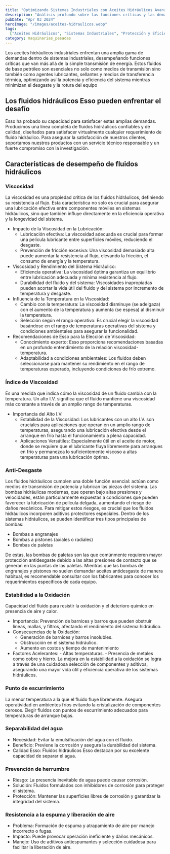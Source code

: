 ```yaml
---
title: "Optimizando Sistemas Industriales con Aceites Hidráulicos Avanzados"
description: "Análisis profundo sobre las funciones críticas y las demandas que los aceites hidráulicos deben satisfacer en sistemas industriales, destacando su importancia en la transmisión de energía, lubricación, sellado, y la transferencia térmica"
pubDate: "Apr 03 2024"
heroImage: "/images/aceites-hidraulicos.webp"
tags:
  ["Aceites Hidráulicos", "Sistemas Industriales", "Protección y Eficiencia"]
category: maquinarias_pesadas
---
```


Los aceites hidráulicos industriales enfrentan una amplia gama de demandas dentro de sistemas industriales, desempeñando funciones críticas que van más allá de la simple transmisión de energía. Estos fluidos de base petróleo son esenciales no solo como medios de transmisión sino también como agentes lubricantes, sellantes y medios de transferencia térmica, optimizando así la potencia y eficiencia del sistema mientras minimizan el desgaste y la rotura del equipo

## Los fluidos hidráulicos Esso pueden enfrentar el desafío

Esso ha probado su capacidad para satisfacer estas amplias demandas. Producimos una línea completa de fluidos hidráulicos confiables y de calidad, diseñados para satisfacer virtualmente cualquier requerimiento de fluido hidráulico. Para asegurar la satisfacción de nuestros clientes, soportamos nuestros productos con un servicio técnico responsable y un fuerte compromiso con la investigación.

## Características de desempeño de fluidos hidráulicos

### Viscosidad

La viscosidad es una propiedad crítica de los fluidos hidráulicos, definiendo su resistencia al flujo. Esta característica no solo es crucial para asegurar una lubricación efectiva entre componentes móviles en sistemas hidráulicos, sino que también influye directamente en la eficiencia operativa y la longevidad del sistema.

- Impacto de la Viscosidad en la Lubricación:
  - Lubricación efectiva: La viscosidad adecuada es crucial para formar una película lubricante entre superficies móviles, reduciendo el desgaste.
  - Prevención de fricción excesiva: Una viscosidad demasiado alta puede aumentar la resistencia al flujo, elevando la fricción, el consumo de energía y la temperatura.
- Viscosidad y Rendimiento del Sistema Hidráulico:
  - Eficiencia operativa: La viscosidad óptima garantiza un equilibrio entre lubricación adecuada y mínima resistencia al flujo.
  - Durabilidad del fluido y del sistema: Viscosidades inapropiadas pueden acortar la vida útil del fluido y del sistema por incremento de temperatura y desgaste.
- Influencia de la Temperatura en la Viscosidad:
  - Cambio con la temperatura: La viscosidad disminuye (se adelgaza) con el aumento de la temperatura y aumenta (se espesa) al disminuir la temperatura.
  - Selección según el rango operativo: Es crucial elegir la viscosidad basándose en el rango de temperaturas operativas del sistema y condiciones ambientales para asegurar la funcionalidad.
- Recomendaciones de Esso para la Elección de Viscosidad:
  - Conocimiento experto: Esso proporciona recomendaciones basadas en un profundo entendimiento de la relación viscosidad-temperatura.
  - Adaptabilidad a condiciones ambientales: Los fluidos deben seleccionarse para mantener su rendimiento en el rango de temperaturas esperado, incluyendo condiciones de frío extremo.

### Índice de Viscosidad

Es una medida que indica cómo la viscosidad de un fluido cambia con la temperatura. Un alto I.V. significa que el fluido mantiene una viscosidad más constante a través de un amplio rango de temperaturas.

- Importancia del Alto I.V:
  - Estabilidad de la Viscosidad: Los lubricantes con un alto I.V. son cruciales para aplicaciones que operan en un amplio rango de temperaturas, asegurando una lubricación efectiva desde el arranque en frío hasta el funcionamiento a plena capacidad.
  - Aplicaciones Versátiles: Especialmente útil en el aceite de motor, donde se requiere que el lubricante fluya libremente para arranques en frío y permanezca lo suficientemente viscoso a altas temperaturas para una lubricación óptima.

### Anti-Desgaste

Los fluidos hidráulicos cumplen una doble función esencial: actúan como medios de transmisión de potencia y lubrican las piezas del sistema. Las bombas hidráulicas modernas, que operan bajo altas presiones y velocidades, están particularmente expuestas a condiciones que pueden favorecer la lubricación de película delgada, aumentando el riesgo de daños mecánicos. Para mitigar estos riesgos, es crucial que los fluidos hidráulicos incorporen aditivos protectores especiales.
Dentro de los sistemas hidráulicos, se pueden identificar tres tipos principales de bombas:

- Bombas a engranajes
- Bombas a pistones (axiales o radiales)
- Bombas de paletas

De estas, las bombas de paletas son las que comúnmente requieren mayor protección antidesgaste debido a las altas presiones de contacto que se generan en las puntas de las paletas. Mientras que las bombas de engranajes y pistones no suelen demandar aceites antidesgaste de manera habitual, es recomendable consultar con los fabricantes para conocer los requerimientos específicos de cada equipo.

### Estabilidad a la Oxidación

Capacidad del fluido para resistir la oxidación y el deterioro químico en presencia de aire y calor.

- Importancia: Prevención de barnices y barros que pueden obstruir líneas, mallas, y filtros, afectando el rendimiento del sistema hidráulico.
- Consecuencias de la Oxidación:
  - Generación de barnices y barros insolubles.
  - Obstrucción en el sistema hidráulico.
  - Aumento en costos y tiempo de mantenimiento
- Factores Acelerantes: - Altas temperaturas. - Presencia de metales como cobre y hierro.
  La mejora en la estabilidad a la oxidación se logra a través de una cuidadosa selección de componentes y aditivos, asegurando una mayor vida útil y eficiencia operativa de los sistemas hidráulicos.

### Punto de escurrimiento

La menor temperatura a la que el fluido fluye libremente. Asegura operatividad en ambientes fríos evitando la cristalización de componentes cerosos. Elegir fluidos con puntos de escurrimiento adecuados para temperaturas de arranque bajas.

### Separabilidad del agua

- Necesidad: Evitar la emulsificación del agua con el fluido.
- Beneficio: Previene la corrosión y asegura la durabilidad del sistema.
- Calidad Esso: Fluidos hidráulicos Esso destacan por su excelente capacidad de separar el agua.

### Prevención de herrumbre

- Riesgo: La presencia inevitable de agua puede causar corrosión.
- Solución: Fluidos formulados con inhibidores de corrosión para proteger el sistema.
- Protección: Mantener las superficies libres de corrosión y garantizar la integridad del sistema.

### Resistencia a la espuma y liberación de aire

- Problema: Formación de espuma y atrapamiento de aire por manejo incorrecto o fugas.
- Impacto: Puede provocar operación ineficiente y daños mecánicos.
- Manejo: Uso de aditivos antiespumantes y selección cuidadosa para facilitar la liberación de aire.
